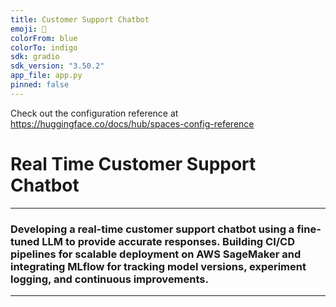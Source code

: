 ```yaml
---
title: Customer Support Chatbot
emoji: 💬
colorFrom: blue
colorTo: indigo
sdk: gradio
sdk_version: "3.50.2"
app_file: app.py
pinned: false
---
```


Check out the configuration reference at https://huggingface.co/docs/hub/spaces-config-reference

# Real Time Customer Support Chatbot
---
### Developing a real-time customer support chatbot using a fine-tuned LLM to provide accurate responses. Building CI/CD pipelines for scalable deployment on AWS SageMaker and integrating MLflow for tracking model versions, experiment logging, and continuous improvements.
---
